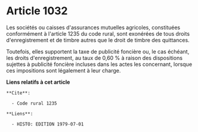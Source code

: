 # Article 1032

Les sociétés ou caisses d'assurances mutuelles agricoles, constituées conformément à l'article 1235 du code rural, sont
exonérées de tous droits d'enregistrement et de timbre autres que le droit de timbre des quittances.

Toutefois, elles supportent la taxe de publicité foncière ou, le cas échéant, les droits d'enregistrement, au taux de 0,60 %
à raison des dispositions sujettes à publicité foncière incluses dans les actes les concernant, lorsque ces impositions sont
légalement à leur charge.

**Liens relatifs à cet article**

	**Cite**:

	  - Code rural 1235

	**Liens**:

	  - HISTO: EDITION 1979-07-01
